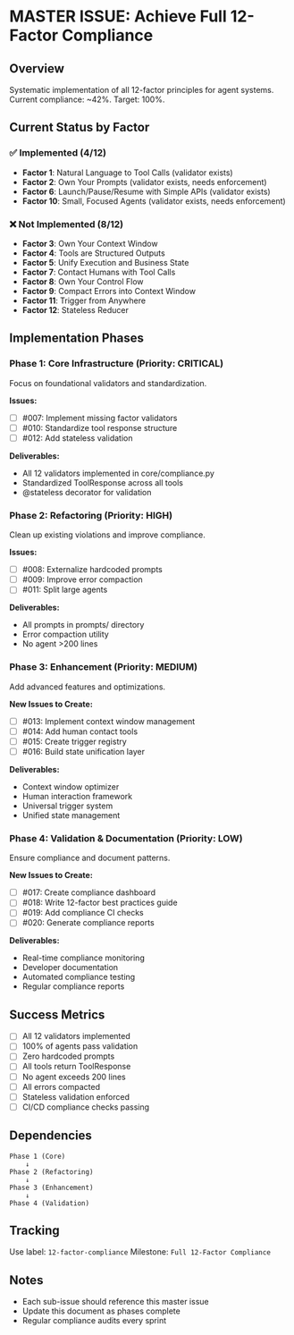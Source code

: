 # MASTER ISSUE: Achieve Full 12-Factor Compliance

## Overview
Systematic implementation of all 12-factor principles for agent systems. Current compliance: ~42%. Target: 100%.

## Current Status by Factor

### ✅ Implemented (4/12)
- **Factor 1**: Natural Language to Tool Calls (validator exists)
- **Factor 2**: Own Your Prompts (validator exists, needs enforcement)
- **Factor 6**: Launch/Pause/Resume with Simple APIs (validator exists)
- **Factor 10**: Small, Focused Agents (validator exists, needs enforcement)

### ❌ Not Implemented (8/12)
- **Factor 3**: Own Your Context Window
- **Factor 4**: Tools are Structured Outputs
- **Factor 5**: Unify Execution and Business State
- **Factor 7**: Contact Humans with Tool Calls
- **Factor 8**: Own Your Control Flow
- **Factor 9**: Compact Errors into Context Window
- **Factor 11**: Trigger from Anywhere
- **Factor 12**: Stateless Reducer

## Implementation Phases

### Phase 1: Core Infrastructure (Priority: CRITICAL)
Focus on foundational validators and standardization.

**Issues:**
- [ ] #007: Implement missing factor validators
- [ ] #010: Standardize tool response structure
- [ ] #012: Add stateless validation

**Deliverables:**
- All 12 validators implemented in core/compliance.py
- Standardized ToolResponse across all tools
- @stateless decorator for validation

### Phase 2: Refactoring (Priority: HIGH)
Clean up existing violations and improve compliance.

**Issues:**
- [ ] #008: Externalize hardcoded prompts
- [ ] #009: Improve error compaction
- [ ] #011: Split large agents

**Deliverables:**
- All prompts in prompts/ directory
- Error compaction utility
- No agent >200 lines

### Phase 3: Enhancement (Priority: MEDIUM)
Add advanced features and optimizations.

**New Issues to Create:**
- [ ] #013: Implement context window management
- [ ] #014: Add human contact tools
- [ ] #015: Create trigger registry
- [ ] #016: Build state unification layer

**Deliverables:**
- Context window optimizer
- Human interaction framework
- Universal trigger system
- Unified state management

### Phase 4: Validation & Documentation (Priority: LOW)
Ensure compliance and document patterns.

**New Issues to Create:**
- [ ] #017: Create compliance dashboard
- [ ] #018: Write 12-factor best practices guide
- [ ] #019: Add compliance CI checks
- [ ] #020: Generate compliance reports

**Deliverables:**
- Real-time compliance monitoring
- Developer documentation
- Automated compliance testing
- Regular compliance reports

## Success Metrics
- [ ] All 12 validators implemented
- [ ] 100% of agents pass validation
- [ ] Zero hardcoded prompts
- [ ] All tools return ToolResponse
- [ ] No agent exceeds 200 lines
- [ ] All errors compacted
- [ ] Stateless validation enforced
- [ ] CI/CD compliance checks passing

## Dependencies
```
Phase 1 (Core) 
    ↓
Phase 2 (Refactoring) 
    ↓
Phase 3 (Enhancement)
    ↓
Phase 4 (Validation)
```

## Tracking
Use label: `12-factor-compliance`
Milestone: `Full 12-Factor Compliance`

## Notes
- Each sub-issue should reference this master issue
- Update this document as phases complete
- Regular compliance audits every sprint